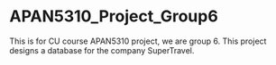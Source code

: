 # APAN5310_Project_Group6
This is for CU course APAN5310 project, we are group 6. This project designs a database for the company SuperTravel.
